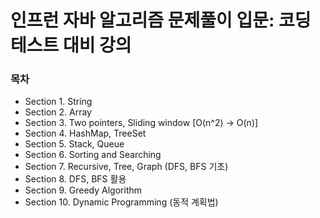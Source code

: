 # 인프런 자바 알고리즘 문제풀이 입문: 코딩테스트 대비 강의

### 목차
- Section 1. String
- Section 2. Array
- Section 3. Two pointers, Sliding window [O(n^2) -> O(n)]
- Section 4. HashMap, TreeSet
- Section 5. Stack, Queue
- Section 6. Sorting and Searching
- Section 7. Recursive, Tree, Graph (DFS, BFS 기초)
- Section 8. DFS, BFS 활용
- Section 9. Greedy Algorithm
- Section 10. Dynamic Programming (동적 계획법)